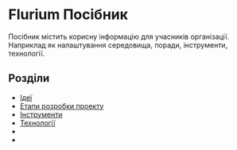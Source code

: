 # Flurium Посібник
Посібник містить корисну інформацію для учасників організації. Наприклад як налаштування середовища, поради, інструменти, технології.

## Розділи
- [Ідеї](ideas.md)
- [Етапи розробки проекту](stages.md)
- [Інструменти](tools.md)
- [Технології](technologies.md)
- []()
- []()
